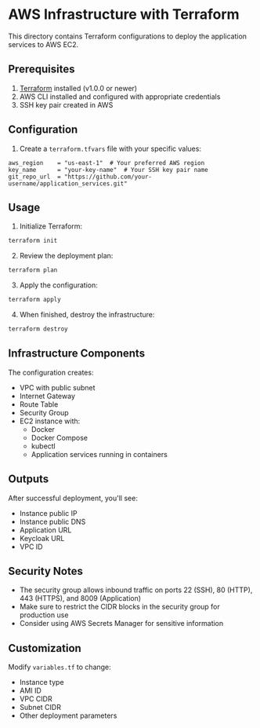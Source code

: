 # AWS Infrastructure with Terraform

This directory contains Terraform configurations to deploy the application services to AWS EC2.

## Prerequisites

1. [Terraform](https://www.terraform.io/downloads.html) installed (v1.0.0 or newer)
2. AWS CLI installed and configured with appropriate credentials
3. SSH key pair created in AWS

## Configuration

1. Create a `terraform.tfvars` file with your specific values:

```hcl
aws_region    = "us-east-1"  # Your preferred AWS region
key_name      = "your-key-name"  # Your SSH key pair name
git_repo_url  = "https://github.com/your-username/application_services.git"
```

## Usage

1. Initialize Terraform:

```bash
terraform init
```

2. Review the deployment plan:

```bash
terraform plan
```

3. Apply the configuration:

```bash
terraform apply
```

4. When finished, destroy the infrastructure:

```bash
terraform destroy
```

## Infrastructure Components

The configuration creates:

- VPC with public subnet
- Internet Gateway
- Route Table
- Security Group
- EC2 instance with:
  - Docker
  - Docker Compose
  - kubectl
  - Application services running in containers

## Outputs

After successful deployment, you'll see:

- Instance public IP
- Instance public DNS
- Application URL
- Keycloak URL
- VPC ID

## Security Notes

- The security group allows inbound traffic on ports 22 (SSH), 80 (HTTP), 443 (HTTPS), and 8009 (Application)
- Make sure to restrict the CIDR blocks in the security group for production use
- Consider using AWS Secrets Manager for sensitive information

## Customization

Modify `variables.tf` to change:

- Instance type
- AMI ID
- VPC CIDR
- Subnet CIDR
- Other deployment parameters
